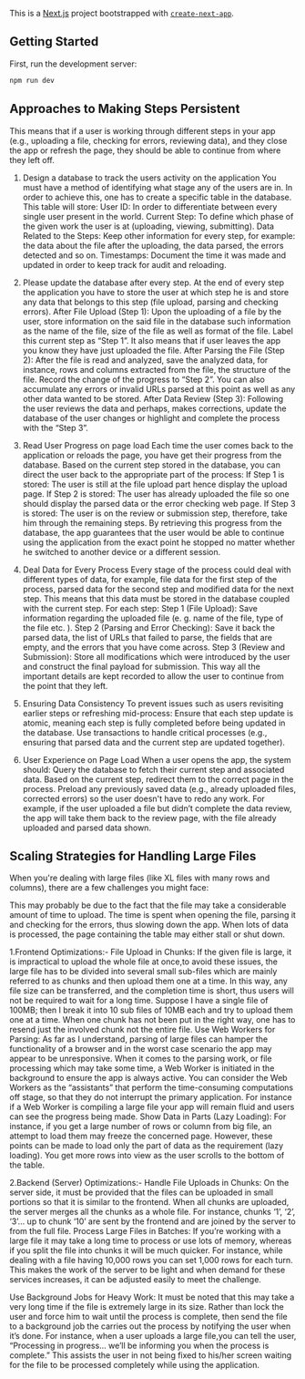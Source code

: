 This is a [Next.js](https://nextjs.org/) project bootstrapped with [`create-next-app`](https://github.com/vercel/next.js/tree/canary/packages/create-next-app).

## Getting Started

First, run the development server:

```bash
npm run dev
 ```

## Approaches to Making Steps Persistent
This means that if a user is working through different steps in your app (e.g., uploading a file, checking for errors, reviewing data), and they close the app or refresh the page, they should be able to continue from where they left off.

1. Design a database to track the users activity on the application
You must have a method of identifying what stage any of the users are in. In order to achieve this, one has to create a specific table in the database. This table will store:
User ID: In order to differentiate between every single user present in the world.
Current Step: To define which phase of the given work the user is at (uploading, viewing, submitting).
Data Related to the Steps: Keep other information for every step, for example: the data about the file after the uploading, the data parsed, the errors detected and so on.
Timestamps: Document the time it was made and updated in order to keep track for audit and reloading.

3. Please update the database after every step.
At the end of every step the application you have to store the user at which step he is and store any data that belongs to this step (file upload, parsing and checking errors).
After File Upload (Step 1): Upon the uploading of a file by the user, store information on the said file in the database such information as the name of the file, size of the file as well as format of the file. Label this current step as “Step 1”. It also means that if user leaves the app you know they have just uploaded the file.
After Parsing the File (Step 2): After the file is read and analyzed, save the analyzed data, for instance, rows and columns extracted from the file, the structure of the file. Record the change of the progress to “Step 2”. You can also accumulate any errors or invalid URLs parsed at this point as well as any other data wanted to be stored.
After Data Review (Step 3): Following the user reviews the data and perhaps, makes corrections, update the database of the user changes or highlight and complete the process with the “Step 3”.  

4. Read User Progress on page load
Each time the user comes back to the application or reloads the page, you have get their progress from the database. Based on the current step stored in the database, you can direct the user back to the appropriate part of the process:
If Step 1 is stored: The user is still at the file upload part hence display the upload page.
If Step 2 is stored: The user has already uploaded the file so one should display the parsed data or the error checking web page.
If Step 3 is stored: The user is on the review or submission step, therefore, take him through the remaining steps.
By retrieving this progress from the database, the app guarantees that the user would be able to continue using the application from the exact point he stopped no matter whether he switched to another device or a different session.

5. Deal Data for Every Process
Every stage of the process could deal with different types of data, for example, file data for the first step of the process, parsed data for the second step and modified data for the next step. This means that this data must be stored in the database coupled with the current step. For each step:
Step 1 (File Upload): Save information regarding the uploaded file (e. g. name of the file, type of the file etc. ).
Step 2 (Parsing and Error Checking): Save it back the parsed data, the list of URLs that failed to parse, the fields that are empty, and the errors that you have come across.
Step 3 (Review and Submission): Store all modifications which were introduced by the user and construct the final payload for submission.
This way all the important details are kept recorded to allow the user to continue from the point that they left.

6. Ensuring Data Consistency
To prevent issues such as users revisiting earlier steps or refreshing mid-process:
Ensure that each step update is atomic, meaning each step is fully completed before being updated in the database.
Use transactions to handle critical processes (e.g., ensuring that parsed data and the current step are updated together).

7. User Experience on Page Load
When a user opens the app, the system should:
Query the database to fetch their current step and associated data.
Based on the current step, redirect them to the correct page in the process.
Preload any previously saved data (e.g., already uploaded files, corrected errors) so the user doesn't have to redo any work.
For example, if the user uploaded a file but didn’t complete the data review, the app will take them back to the review page, with the file already uploaded and parsed data shown.

## Scaling Strategies for Handling Large Files
When you're dealing with large files (like XL files with many rows and columns), there are a few challenges you might face:

This may probably be due to the fact that the file may take a considerable amount of time to upload.
The time is spent when opening the file, parsing it and checking for the errors, thus slowing down the app.
When lots of data is processed, the page containing the table may either stall or shut down.
 
1.Frontend Optimizations:-
File Upload in Chunks: If the given file is large, it is impractical to upload the whole file at once,to avoid these issues, the large file has to be divided into several small sub-files which are mainly referred to as chunks and then upload them one at a time. In this way, any file size can be transferred, and the completion time is short, thus users will not be required to wait for a long time.
Suppose I have a single file of 100MB; then I break it into 10 sub files of 10MB each and try to upload them one at a time. When one chunk has not been put in the right way, one has to resend just the involved chunk not the entire file.
Use Web Workers for Parsing: As far as I understand, parsing of large files can hamper the functionality of a browser and in the worst case scenario the app may appear to be unresponsive. When it comes to the parsing work, or file processing which may take some time, a Web Worker is initiated in the background to ensure the app is always active.
You can consider the Web Workers as the “assistants” that perform the time-consuming computations off stage, so that they do not interrupt the primary application. For instance if a Web Worker is compiling a large file your app will remain fluid and users can see the progress being made.
Show Data in Parts (Lazy Loading): For instance, if you get a large number of rows or column from big file, an attempt to load them may freeze the concerned page. However, these points can be made to load only the part of data as the requirement (lazy loading). You get more rows into view as the user scrolls to the bottom of the table.

2.Backend (Server) Optimizations:-
Handle File Uploads in Chunks: On the server side, it must be provided that the files can be uploaded in small portions so that it is similar to the frontend. When all chunks are uploaded, the server merges all the chunks as a whole file.
For instance, chunks ‘1’, ‘2’, ‘3’… up to chunk ‘10’ are sent by the frontend and are joined by the server to from the full file.
Process Large Files in Batches: If you’re working with a large file it may take a long time to process or use lots of memory, whereas if you split the file into chunks it will be much quicker. For instance, while dealing with a file having 10,000 rows you can set 1,000 rows for each turn. This makes the work of the server to be light and when demand for these services increases, it can be adjusted easily to meet the challenge.

Use Background Jobs for Heavy Work: It must be noted that this may take a very long time if the file is extremely large in its size. Rather than lock the user and force him to wait until the process is complete, then send the file to a background job the carries out the process by notifying the user when it’s done.
For instance, when a user uploads a large file,you can tell the user, “Processing in progress… we’ll be informing you when the process is complete.” This assists the user in not being fixed to his/her screen waiting for the file to be processed completely while using the application.
